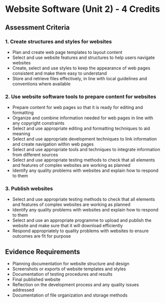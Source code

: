 # Website Software (Unit 2) - 4 Credits

## Assessment Criteria

### 1. Create structures and styles for websites
- Plan and create web page templates to layout content
- Select and use website features and structures to help users navigate websites
- Create, select and use styles to keep the appearance of web pages consistent and make them easy to understand
- Store and retrieve files effectively, in line with local guidelines and conventions where available

### 2. Use website software tools to prepare content for websites
- Prepare content for web pages so that it is ready for editing and formatting
- Organize and combine information needed for web pages in line with any copyright constraints
- Select and use appropriate editing and formatting techniques to aid meaning
- Select and use appropriate development techniques to link information and create navigation within web pages
- Select and use appropriate tools and techniques to integrate information from different sources
- Select and use appropriate testing methods to check that all elements and features of complex websites are working as planned
- Identify any quality problems with websites and explain how to respond to them

### 3. Publish websites
- Select and use appropriate testing methods to check that all elements and features of complex websites are working as planned
- Identify any quality problems with websites and explain how to respond to them
- Select and use an appropriate programme to upload and publish the website and make sure that it will download efficiently
- Respond appropriately to quality problems with websites to ensure outcomes are fit for purpose

## Evidence Requirements

- Planning documentation for website structure and design
- Screenshots or exports of website templates and styles
- Documentation of testing procedures and results
- Final published website
- Reflection on the development process and any quality issues addressed
- Documentation of file organization and storage methods
